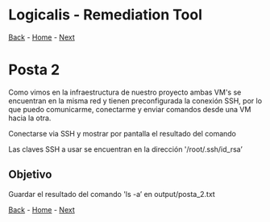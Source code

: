 # Logicalis - Remediation Tool

[Back](P1.md) - [Home](../README.md) - [Next](P3.md)

# Posta 2
Como vimos en la infraestructura de nuestro proyecto ambas VM's se encuentran en la misma red y tienen preconfigurada la conexión SSH, por lo que puedo comunicarme, conectarme y enviar comandos desde una VM hacia la otra.

> 
Conectarse via SSH
y mostrar por pantalla el resultado del comando 


Las claves SSH a usar se encuentran en la dirección '/root/.ssh/id_rsa’

## Objetivo
Guardar el resultado del comando 'ls -a’ en output/posta_2.txt


[Back](P1.md) - [Home](../README.md) - [Next](P3.md)
